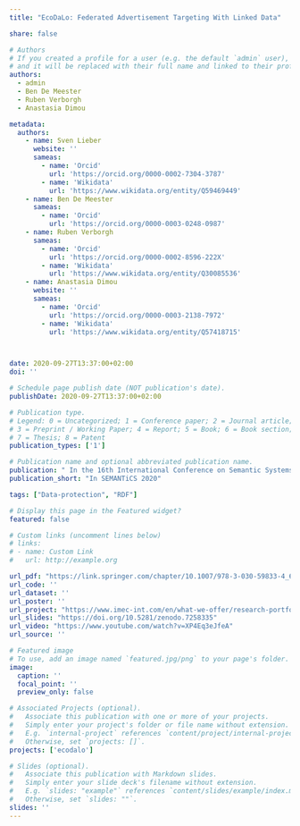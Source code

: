 ```yaml
---
title: "EcoDaLo: Federated Advertisement Targeting With Linked Data"

share: false

# Authors
# If you created a profile for a user (e.g. the default `admin` user), write the username (folder name) here
# and it will be replaced with their full name and linked to their profile.
authors:
  - admin
  - Ben De Meester
  - Ruben Verborgh
  - Anastasia Dimou

metadata:
  authors:
    - name: Sven Lieber
      website: ''
      sameas:
        - name: 'Orcid'
          url: 'https://orcid.org/0000-0002-7304-3787'
        - name: 'Wikidata'
          url: 'https://www.wikidata.org/entity/Q59469449'
    - name: Ben De Meester
      sameas:
        - name: 'Orcid'
          url: 'https://orcid.org/0000-0003-0248-0987'
    - name: Ruben Verborgh
      sameas:
        - name: 'Orcid'
          url: 'https://orcid.org/0000-0002-8596-222X'
        - name: 'Wikidata'
          url: 'https://www.wikidata.org/entity/Q30085536'
    - name: Anastasia Dimou
      website: ''
      sameas:
        - name: 'Orcid'
          url: 'https://orcid.org/0000-0003-2138-7972'
        - name: 'Wikidata'
          url: 'https://www.wikidata.org/entity/Q57418715'



date: 2020-09-27T13:37:00+02:00
doi: ''

# Schedule page publish date (NOT publication's date).
publishDate: 2020-09-27T13:37:00+02:00

# Publication type.
# Legend: 0 = Uncategorized; 1 = Conference paper; 2 = Journal article;
# 3 = Preprint / Working Paper; 4 = Report; 5 = Book; 6 = Book section;
# 7 = Thesis; 8 = Patent
publication_types: ['1']

# Publication name and optional abbreviated publication name.
publication: " In the 16th International Conference on Semantic Systems. The Power of AI and Knowledge Graphs"
publication_short: "In SEMANTiCS 2020"

tags: ["Data-protection", "RDF"]

# Display this page in the Featured widget?
featured: false

# Custom links (uncomment lines below)
# links:
# - name: Custom Link
#   url: http://example.org

url_pdf: "https://link.springer.com/chapter/10.1007/978-3-030-59833-4_6"
url_code: ''
url_dataset: ''
url_poster: ''
url_project: "https://www.imec-int.com/en/what-we-offer/research-portfolio/ecodalo"
url_slides: "https://doi.org/10.5281/zenodo.7258335"
url_video: "https://www.youtube.com/watch?v=XP4Eq3eJfeA"
url_source: ''

# Featured image
# To use, add an image named `featured.jpg/png` to your page's folder.
image:
  caption: ''
  focal_point: ''
  preview_only: false

# Associated Projects (optional).
#   Associate this publication with one or more of your projects.
#   Simply enter your project's folder or file name without extension.
#   E.g. `internal-project` references `content/project/internal-project/index.md`.
#   Otherwise, set `projects: []`.
projects: ['ecodalo']

# Slides (optional).
#   Associate this publication with Markdown slides.
#   Simply enter your slide deck's filename without extension.
#   E.g. `slides: "example"` references `content/slides/example/index.md`.
#   Otherwise, set `slides: ""`.
slides: ''
---
```


